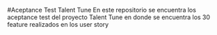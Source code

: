 #Aceptance Test Talent Tune
En este repositorio se encuentra los aceptance test del proyecto Talent Tune en donde se encuentra los 30 feature realizados en los user story


